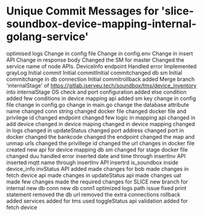 # Unique Commit Messages for 'slice-soundbox-device-mapping-internal-golang-service'
 optimised logs
Change in config file
Change in config.env
Change in insert API
Change in response body
Changed the SM for master
Changed the service name of node APIs.
DeviceInfo endpoint
Handled error
Implemented grayLog
Initial commit
Initial commitInitial commitchanged db sm
Initial commitchange in db connection
Initial commitrollback added
Merge branch 'internalStage' of https://gitlab.iserveu.tech/soundbox/tms/device_inventory into internalStage
OS check and port configuration
added else condition
added few conditions in device mapping api
added sm key
change in config file
change in config.go
change in main.go
change the database attribute name
changed conn string
changed docker file
changed docker file and privilege id
changed endpoint
changed few logic in mapping api
changed in add device
changed in device maping
changed in device mapping
changed in logs
changed in updateStatus
changed port address
changed port in docker
changed the bankcode
changed the endpoint
changed the map and unmap urls
changed the privillege id
changed the url
changes in docker file
created new api for device mapping
db sm changed for stage
docker file changed
duu
handled error
inserted date and time through insertInv API
inserted mqtt name through  insertInv API
insertrd is_soundbox inside device_info
invStatus API added
made changes for bob
made changes in fetch device api
made changes in updateStatus api
made changes uat
made few changes
made the required changes for SLICE
new branch for internal
new db conn
new db conn1
optimized logs
path issue fixed
print statement
removed the db url
removed the extra connections
rollback added
services added for tms
used toggleStatus api
validation added for fetch device
